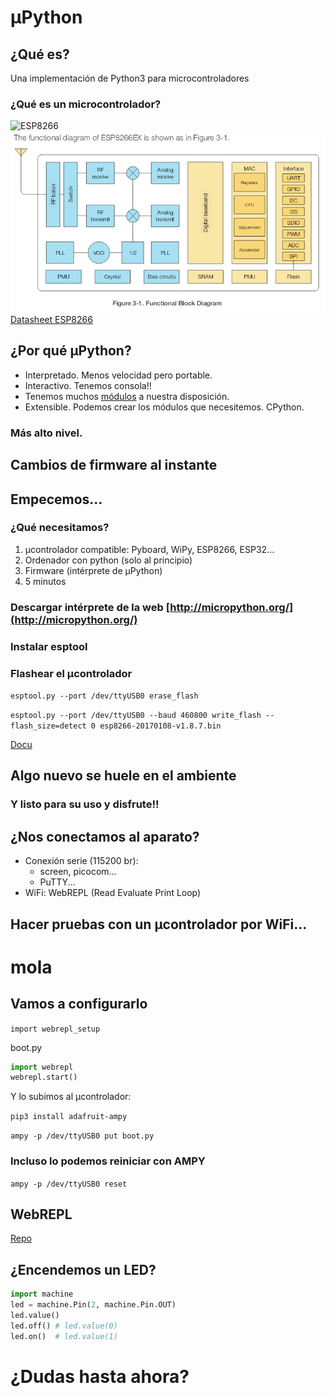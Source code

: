 # µPython <!-- .element: style="margin-top:3em" -->
<!-- .slide: data-background="https://upload.wikimedia.org/wikipedia/commons/thumb/4/4e/Micropython-logo.svg/2000px-Micropython-logo.svg.png" data-background-size="30%" data-background-position="top" -->


## ¿Qué es?
Una implementación de Python3 para microcontroladores <!-- .element: class="fragment" data-fragment-index="1" -->

### ¿Qué es un microcontrolador? <!-- .element: class="fragment" data-fragment-index="2" -->
![ESP8266](http://images.carptum.com.s3.amazonaws.com/23951/bcbff267d3de385d46a44daefd3c85ebbdf24c39/size_600x.jpg) <!-- .element: class="fragment" data-fragment-index="3" height="40%" width="40%" -->
![Diagrama de bloques ESP8266](img/esp8266_block_diagram.png) <!-- .element: class="fragment" data-fragment-index="4" height="40%" width="40%" -->
[Datasheet ESP8266](https://www.espressif.com/sites/default/files/documentation/0a-esp8266ex_datasheet_en.pdf)
<!-- .element: class="fragment" data-fragment-index="4" -->



## ¿Por qué µPython?
 * Interpretado. Menos velocidad pero portable. 
 * Interactivo. Tenemos consola!! 
 * Tenemos muchos [módulos](https://docs.micropython.org/en/latest/library/index.html#python-standard-libraries-and-micro-libraries) a nuestra disposición. 
 * Extensible. Podemos crear los módulos que necesitemos. CPython. 
### Más alto nivel. <!-- .element: class="fragment" data-fragment-index="5" -->


## Cambios de firmware al instante



## Empecemos...


### ¿Qué necesitamos?
 1. µcontrolador compatible: Pyboard, WiPy, ESP8266, ESP32...
 2. Ordenador con python (solo al principio)
 3. Firmware (intérprete de µPython)
 4. 5 minutos


### Descargar intérprete de la web [http://micropython.org/](http://micropython.org/)
<!-- .slide: data-background="img/download_micropython.png" data-background-position="top" data-background-opacity="0.4" -->


### Instalar esptool
<!-- .slide: data-background="img/installing_esptool.png" data-background-position="top" data-background-opacity="0.1" -->


### Flashear el µcontrolador
<!-- .slide: data-background="img/flashing_esp8266.png" data-background-position="top" data-background-opacity="0.1" -->
`esptool.py --port /dev/ttyUSB0 erase_flash`

`esptool.py --port /dev/ttyUSB0 --baud 460800 write_flash --flash_size=detect 0 esp8266-20170108-v1.8.7.bin`

[Docu](http://docs.micropython.org/en/latest/esp8266/tutorial/intro.html#deploying-the-firmware)


## Algo nuevo se huele en el ambiente
<!-- .slide: data-background="img/new_wifi.jpg" data-background-position="top" data-background-opacity="0.2" -->
### Y listo para su uso y disfrute!!



## ¿Nos conectamos al aparato?
 * Conexión serie (115200 br):
    * screen, picocom...
    * PuTTY...
 * WiFi: WebREPL (Read Evaluate Print Loop)


## Hacer pruebas con un µcontrolador por WiFi...
# mola <!-- .element: class="fragment" data-fragment-index="1" -->


## Vamos a configurarlo
<!-- .slide: data-background="img/configure_webrepl.png" data-background-position="top left" data-background-opacity="0.2" -->
`import webrepl_setup`

boot.py
```python
import webrepl
webrepl.start()
```

Y lo subimos al µcontrolador:

`pip3 install adafruit-ampy`

`ampy -p /dev/ttyUSB0 put boot.py`


### Incluso lo podemos reiniciar con AMPY
`ampy -p /dev/ttyUSB0 reset`



## WebREPL
<!-- .slide: data-background="img/webrepl.png" data-background-position="top left" data-background-opacity="0.3" -->
[Repo](https://github.com/micropython/webrepl)



## ¿Encendemos un LED?
<!-- .slide: data-background="img/led_builtin.jpg" data-background-position="bottom right" data-background-opacity="0.3" -->
```python
import machine
led = machine.Pin(2, machine.Pin.OUT)
led.value()
led.off() # led.value(0)
led.on()  # led.value(1)
```



# ¿Dudas hasta ahora?
<!-- .slide: data-background="img/questions.jpg" data-background-opacity="0.5" -->
